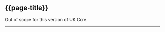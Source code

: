 ## {{page-title}}

Out of scope for this version of UK Core.
<!--Once created and made available to query or added to a shared record, deleting instances of the `AllergyIntolerence` resource should be avoided wherever possible.

If the recorded allergy resource was created in error, update the resource and set the `verificationStatus` to `entered-in-error`.

Otherwise refer to the guidance above for **Update**.-->

---
